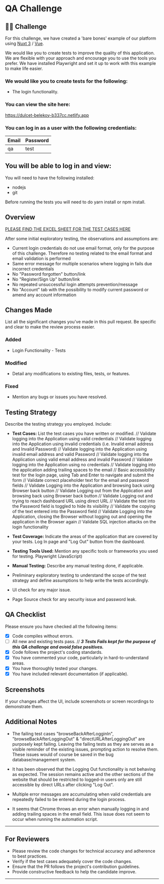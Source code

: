 
# QA Challenge

## 👨‍🔬 Challenge

For this challenge, we have created a 'bare bones' example of our platform using [Nuxt 3](https://nuxt.com/) / [Vue](https://vuejs.org/).

We would like you to create tests to improve the quality of this application. We are flexible with your approach and encourage you to use the tools you prefer. We have installed Playwright and set it up to work with this example to make life easier. 

### We would like you to create tests for the following:

- The login functionality.

### You can view the site here:
https://dulcet-belekoy-b337cc.netlify.app

### You can log in as a user with the following credentials:

| Email | Password |
| --- | --- |
| qa | test |

You will be able to log in and view:
---

You will need to have the following installed: 
- nodejs
- git

Before running the tests you will need to do yarn install or npm install.


## Overview

[PLEASE FIND THE EXCEL SHEET FOR THE TEST CASES HERE](https://docs.google.com/spreadsheets/d/1mMFTUP5dS-l-xut6XHZ_CyybHONYrW-yLzyCjKeH3zs/edit?usp=sharing)

After some initial exploratory testing, the observations and assumptions are:

- Current login credentials do not use email format, only for the purpose of this challenge. Therefore no testing related to the email format and email validation is performed
- Same error message for multiple scenarios where logging in fails due incorrect credentials
- No "Password forgotten" button/link
- No "Register/Sign Up" button/link
- No repeated unsuccessful login attempts prevention/message
- No "Account" tab with the possibility to modify current password or amend any account information

## Changes Made
List all the significant changes you've made in this pull request. Be specific and clear to make the review process easier.

### Added
- Login Functionality - Tests

### Modified
- Detail any modifications to existing files, tests, or features.

### Fixed
- Mention any bugs or issues you have resolved.

## Testing Strategy
Describe the testing strategy you employed. Include:

- **Test Cases:** List the test cases you have written or modified.
// Validate logging into the Application using valid credentials
// Validate logging into the Application using invalid credentials (i.e. Invalid email address and Invalid Password)
// Validate logging into the Application using invalid email address and valid Password
// Validate logging into the Application using valid email address and invalid Password
// Validate logging into the Application using no credentials
// Validate logging into the application adding trailing spaces to the email
// Basic accessibility test for the login page, using Tab and Enter to navigate and submit the form
// Validate correct placeholder text for the email and password fields
// Validate Logging into the Application and browsing back using Browser back button
// Validate Logging out from the Application and browsing back using Browser back button
// Validate Logging out and trying to reach dashboard URL using direct URL
// Validate the text into the Password field is toggled to hide its visibility
// Validate the copying of the text entered into the Password field
// Validate Logging into the Application, closing the Browser without logging out and opening the application in the Browser again
// Validate SQL injection attacks on the login functionality

- **Test Coverage:** Indicate the areas of the application that are covered by your tests.
Log In page and "Log Out" button from the dashboard.

- **Testing Tools Used:** Mention any specific tools or frameworks you used for testing.
Playwright (JavaScript)

- **Manual Testing:** Describe any manual testing done, if applicable.
- Preliminary exploratory testing to understand the scope of the test strategy and define assumptions to help write the tests accordingly.
- UI check for any major issue.
- Page Source check for any security issue and password leak.


## QA Checklist
Please ensure you have checked all the following items:

- [x] Code compiles without errors.
- [ ] All new and existing tests pass. // _**3 Tests Fails kept for the purpose of this QA challenge and avoid false positives.**_
- [x] Code follows the project's coding standards.
- [x] You have commented your code, particularly in hard-to-understand areas.
- [x] You have thoroughly tested your changes.
- [x] You have included relevant documentation (if applicable).

## Screenshots
If your changes affect the UI, include screenshots or screen recordings to demonstrate them.

## Additional Notes
- The failing test cases "browseBackAfterLogginIn", "browseBackAfterLoggingOut" & "directURLAfterLoggingOut" are purposely kept failing.
Leaving the failing tests as they are serves as a visible reminder of the existing issues, prompting action to resolve them.
These issues would of course be saved in the bug database/management system.

- It has been observed that the Logging Out functionality is not behaving as expected.
The session remains active and the other sections of the website that should be restricted to logged-in users only are still accessible by direct URLs after clicking "Log Out".

- Multiple error messages are accumulating when valid credentials are repeatedly failed to be entered during the login process.

- It seems that Chrome throws an error when manually logging in and adding trailing spaces in the email field. This issue does not seem to occur when running the automation script.

---

## For Reviewers
- Please review the code changes for technical accuracy and adherence to best practices.
- Verify if the test cases adequately cover the code changes.
- Ensure that the PR follows the project's contribution guidelines.
- Provide constructive feedback to help the candidate improve.

---
